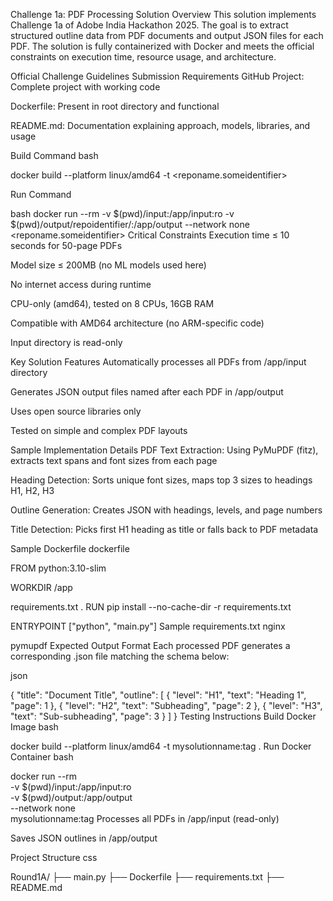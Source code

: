 Challenge 1a: PDF Processing Solution
Overview
This solution implements Challenge 1a of Adobe India Hackathon 2025. The goal is to extract structured outline data from PDF documents and output JSON files for each PDF. The solution is fully containerized with Docker and meets the official constraints on execution time, resource usage, and architecture.

Official Challenge Guidelines
Submission Requirements
GitHub Project: Complete project with working code

Dockerfile: Present in root directory and functional

README.md: Documentation explaining approach, models, libraries, and usage

Build Command
bash

docker build --platform linux/amd64 -t <reponame.someidentifier>

Run Command

bash
docker run --rm -v $(pwd)/input:/app/input:ro -v $(pwd)/output/repoidentifier/:/app/output --network none <reponame.someidentifier>
Critical Constraints
Execution time ≤ 10 seconds for 50-page PDFs

Model size ≤ 200MB (no ML models used here)

No internet access during runtime

CPU-only (amd64), tested on 8 CPUs, 16GB RAM

Compatible with AMD64 architecture (no ARM-specific code)

Input directory is read-only

Key Solution Features
Automatically processes all PDFs from /app/input directory

Generates JSON output files named after each PDF in /app/output

Uses open source libraries only

Tested on simple and complex PDF layouts

Sample Implementation Details
PDF Text Extraction: Using PyMuPDF (fitz), extracts text spans and font sizes from each page

Heading Detection: Sorts unique font sizes, maps top 3 sizes to headings H1, H2, H3

Outline Generation: Creates JSON with headings, levels, and page numbers

Title Detection: Picks first H1 heading as title or falls back to PDF metadata

Sample Dockerfile
dockerfile

FROM python:3.10-slim

WORKDIR /app

requirements.txt .
RUN pip install --no-cache-dir -r requirements.txt

ENTRYPOINT ["python", "main.py"]
Sample requirements.txt
nginx

pymupdf
Expected Output Format
Each processed PDF generates a corresponding .json file matching the schema below:

json

{
"title": "Document Title",
"outline": [
{ "level": "H1", "text": "Heading 1", "page": 1 },
{ "level": "H2", "text": "Subheading", "page": 2 },
{ "level": "H3", "text": "Sub-subheading", "page": 3 }
]
}
Testing Instructions
Build Docker Image
bash

docker build --platform linux/amd64 -t mysolutionname:tag .
Run Docker Container
bash

docker run --rm \
 -v $(pwd)/input:/app/input:ro \
 -v $(pwd)/output:/app/output \
 --network none \
 mysolutionname:tag
Processes all PDFs in /app/input (read-only)

Saves JSON outlines in /app/output

Project Structure
css

Round1A/
├── main.py
├── Dockerfile
├── requirements.txt
├── README.md
